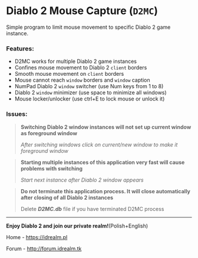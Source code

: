 # Diablo 2 Mouse Capture (`D2MC`)

Simple program to limit mouse movement to specific Diablo 2 game instance.

### Features:
- D2MC works for multiple Diablo 2 game instances
- Confines mouse movement to Diablo 2 `client` borders
- Smooth mouse movement on `client` borders
- Mouse cannot reach `window` borders and `window` caption
- NumPad Diablo 2 `window` switcher (use Num keys from 1 to 8)
- Diablo 2 `window` minimizer (use space to minimize all windows)
- Mouse locker/unlocker (use ctrl+E to lock mouse or unlock it)

### Issues:

> **Switching Diablo 2 window instances will not set up current window as foreground window**
>
> *After switching windows click on current/new window to make it foreground window*

> **Starting multiple instances of this application very fast will cause problems with switching**
>
> *Start next instance after Diablo 2 window appears*

> **Do not terminate this application process. It will close automatically after closing of all Diablo 2 instances**
>
> Delete ***D2MC.db*** file if you have terminated D2MC process

__________________
**Enjoy Diablo 2 and join our private realm!**(Polish+English)

Home - https://idrealm.pl

Forum - http://forum.idrealm.tk